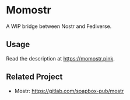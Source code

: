 # Momostr

A WIP bridge between Nostr and Fediverse.

## Usage

Read the description at https://momostr.pink.

## Related Project

- Mostr: https://gitlab.com/soapbox-pub/mostr
